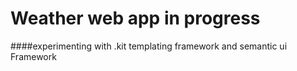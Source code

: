 # Weather web app in progress
####experimenting with .kit templating framework and semantic ui Framework
